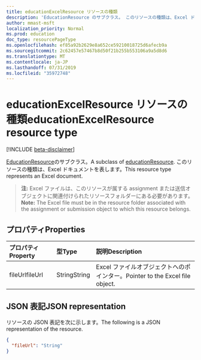 ```yaml
---
title: educationExcelResource リソースの種類
description: 'EducationResource のサブクラス。 このリソースの種類は、Excel ドキュメントを表します。  '
author: mmast-msft
localization_priority: Normal
ms.prod: education
doc_type: resourcePageType
ms.openlocfilehash: ef85a92b2629e8a652ce59210018725d6afecb9a
ms.sourcegitcommit: 2c62457e57467b8d50f21b255b553106a9a5d8d6
ms.translationtype: MT
ms.contentlocale: ja-JP
ms.lasthandoff: 07/31/2019
ms.locfileid: "35972748"
---
```

# <a name="educationexcelresource-resource-type"></a><span data-ttu-id="935e3-104">educationExcelResource リソースの種類</span><span class="sxs-lookup"><span data-stu-id="935e3-104">educationExcelResource resource type</span></span>

[!INCLUDE [beta-disclaimer](../../includes/beta-disclaimer.md)]

<span data-ttu-id="935e3-105">[EducationResource](educationresource.md)のサブクラス。</span><span class="sxs-lookup"><span data-stu-id="935e3-105">A subclass of [educationResource](educationresource.md).</span></span> <span data-ttu-id="935e3-106">このリソースの種類は、Excel ドキュメントを表します。</span><span class="sxs-lookup"><span data-stu-id="935e3-106">This resource type represents an Excel document.</span></span>  
 
><span data-ttu-id="935e3-107">**注:** Excel ファイルは、このリソースが属する assignment または送信オブジェクトに関連付けられたリソースフォルダーにある必要があります。</span><span class="sxs-lookup"><span data-stu-id="935e3-107">**Note:** The Excel file must be in the resource folder associated with the assignment or submission object to which this resource belongs.</span></span>


## <a name="properties"></a><span data-ttu-id="935e3-108">プロパティ</span><span class="sxs-lookup"><span data-stu-id="935e3-108">Properties</span></span>
| <span data-ttu-id="935e3-109">プロパティ</span><span class="sxs-lookup"><span data-stu-id="935e3-109">Property</span></span>     | <span data-ttu-id="935e3-110">型</span><span class="sxs-lookup"><span data-stu-id="935e3-110">Type</span></span>   |<span data-ttu-id="935e3-111">説明</span><span class="sxs-lookup"><span data-stu-id="935e3-111">Description</span></span>|
|:---------------|:--------|:----------|
|<span data-ttu-id="935e3-112">fileUrl</span><span class="sxs-lookup"><span data-stu-id="935e3-112">fileUrl</span></span>|<span data-ttu-id="935e3-113">String</span><span class="sxs-lookup"><span data-stu-id="935e3-113">String</span></span>|<span data-ttu-id="935e3-114">Excel ファイルオブジェクトへのポインター。</span><span class="sxs-lookup"><span data-stu-id="935e3-114">Pointer to the Excel file object.</span></span>|

## <a name="json-representation"></a><span data-ttu-id="935e3-115">JSON 表記</span><span class="sxs-lookup"><span data-stu-id="935e3-115">JSON representation</span></span>

<span data-ttu-id="935e3-116">リソースの JSON 表記を次に示します。</span><span class="sxs-lookup"><span data-stu-id="935e3-116">The following is a JSON representation of the resource.</span></span>

<!-- {
  "blockType": "resource",
  "optionalProperties": [

  ],
  "@odata.type": "microsoft.graph.educationExcelResource"
}-->

```json
{
  "fileUrl": "String"
}

```

<!-- uuid: 8fcb5dbc-d5aa-4681-8e31-b001d5168d79
2015-10-25 14:57:30 UTC -->
<!--
{
  "type": "#page.annotation",
  "description": "educationExcelResource resource",
  "keywords": "",
  "section": "documentation",
  "tocPath": "",
  "suppressions": []
}
-->

